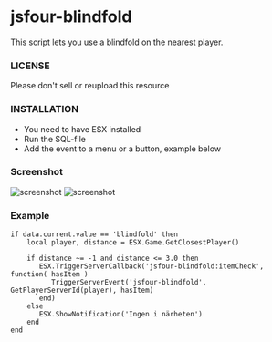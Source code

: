 # jsfour-blindfold
This script lets you use a blindfold on the nearest player.

### LICENSE
Please don't sell or reupload this resource

### INSTALLATION
* You need to have ESX installed
* Run the SQL-file
* Add the event to a menu or a button, example below

### Screenshot
![screenshot](https://i.gyazo.com/thumb/1200/ea01b13e36b33c3e38a9adceb9e88708-png.jpg)
![screenshot](https://i.gyazo.com/thumb/1200/622e916016a518ab3e1825fc1098b70e-png.jpg)

### Example
```
if data.current.value == 'blindfold' then
	local player, distance = ESX.Game.GetClosestPlayer()

	if distance ~= -1 and distance <= 3.0 then
	   ESX.TriggerServerCallback('jsfour-blindfold:itemCheck', function( hasItem )
	      TriggerServerEvent('jsfour-blindfold', GetPlayerServerId(player), hasItem)
	   end)
	else
	   ESX.ShowNotification('Ingen i närheten')
	end
end
```
